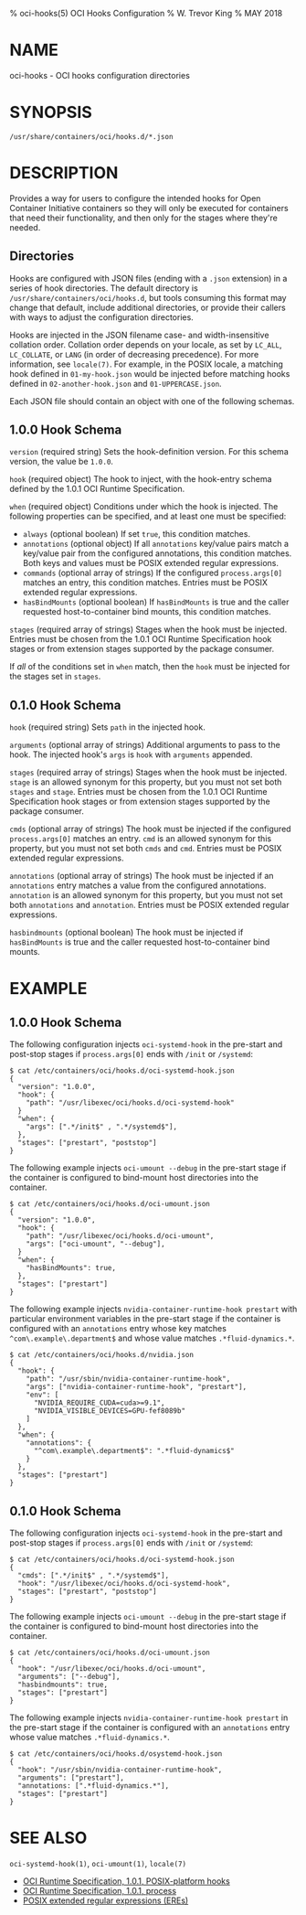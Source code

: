 % oci-hooks(5) OCI Hooks Configuration
% W. Trevor King
% MAY 2018

# NAME

oci-hooks - OCI hooks configuration directories

# SYNOPSIS

`/usr/share/containers/oci/hooks.d/*.json`

# DESCRIPTION

Provides a way for users to configure the intended hooks for Open Container Initiative containers so they will only be executed for containers that need their functionality, and then only for the stages where they're needed.

## Directories

Hooks are configured with JSON files (ending with a `.json` extension) in a series of hook directories.
The default directory is `/usr/share/containers/oci/hooks.d`, but tools consuming this format may change that default, include additional directories, or provide their callers with ways to adjust the configuration directories.

Hooks are injected in the JSON filename case- and width-insensitive collation order.
Collation order depends on your locale, as set by `LC_ALL`, `LC_COLLATE`, or `LANG` (in order of decreasing precedence).
For more information, see `locale(7)`.
For example, in the POSIX locale, a matching hook defined in `01-my-hook.json` would be injected before matching hooks defined in `02-another-hook.json` and `01-UPPERCASE.json`.

Each JSON file should contain an object with one of the following schemas.

## 1.0.0 Hook Schema

`version` (required string)
  Sets the hook-definition version.  For this schema version, the value be `1.0.0`.

`hook` (required object)
  The hook to inject, with the hook-entry schema defined by the 1.0.1 OCI Runtime Specification.

`when` (required object)
  Conditions under which the hook is injected.  The following properties can be specified, and at least one must be specified:

  * `always` (optional boolean)
      If set `true`, this condition matches.
  * `annotations` (optional object)
      If all `annotations` key/value pairs match a key/value pair from the configured annotations, this condition matches.
      Both keys and values must be POSIX extended regular expressions.
  * `commands` (optional array of strings)
      If the configured `process.args[0]` matches an entry, this condition matches.
      Entries must be POSIX extended regular expressions.
  * `hasBindMounts` (optional boolean)
      If `hasBindMounts` is true and the caller requested host-to-container bind mounts, this condition matches.

`stages` (required array of strings)
  Stages when the hook must be injected.  Entries must be chosen from the 1.0.1 OCI Runtime Specification hook stages or from extension stages supported by the package consumer.

If *all* of the conditions set in `when` match, then the `hook` must be injected for the stages set in `stages`.

## 0.1.0 Hook Schema

`hook` (required string)
  Sets `path` in the injected hook.

`arguments` (optional array of strings)
  Additional arguments to pass to the hook.  The injected hook's `args` is `hook` with `arguments` appended.

`stages` (required array of strings)
  Stages when the hook must be injected.  `stage` is an allowed synonym for this property, but you must not set both `stages` and `stage`.  Entries must be chosen from the 1.0.1 OCI Runtime Specification hook stages or from extension stages supported by the package consumer.

`cmds` (optional array of strings)
  The hook must be injected if the configured `process.args[0]` matches an entry.  `cmd` is an allowed synonym for this property, but you must not set both `cmds` and `cmd`.  Entries must be POSIX extended regular expressions.

`annotations` (optional array of strings)
  The hook must be injected if an `annotations` entry matches a value from the configured annotations.  `annotation` is an allowed synonym for this property, but you must not set both `annotations` and `annotation`.  Entries must be POSIX extended regular expressions.

`hasbindmounts` (optional boolean)
  The hook must be injected if `hasBindMounts` is true and the caller requested host-to-container bind mounts.

# EXAMPLE

## 1.0.0 Hook Schema

The following configuration injects `oci-systemd-hook` in the pre-start and post-stop stages if `process.args[0]` ends with `/init` or `/systemd`:

```console
$ cat /etc/containers/oci/hooks.d/oci-systemd-hook.json
{
  "version": "1.0.0",
  "hook": {
    "path": "/usr/libexec/oci/hooks.d/oci-systemd-hook"
  }
  "when": {
    "args": [".*/init$" , ".*/systemd$"],
  },
  "stages": ["prestart", "poststop"]
}
```

The following example injects `oci-umount --debug` in the pre-start stage if the container is configured to bind-mount host directories into the container.

```console
$ cat /etc/containers/oci/hooks.d/oci-umount.json
{
  "version": "1.0.0",
  "hook": {
    "path": "/usr/libexec/oci/hooks.d/oci-umount",
    "args": ["oci-umount", "--debug"],
  }
  "when": {
    "hasBindMounts": true,
  },
  "stages": ["prestart"]
}
```

The following example injects `nvidia-container-runtime-hook prestart` with particular environment variables in the pre-start stage if the container is configured with an `annotations` entry whose key matches `^com\.example\.department$` and whose value matches `.*fluid-dynamics.*`.

```console
$ cat /etc/containers/oci/hooks.d/nvidia.json
{
  "hook": {
    "path": "/usr/sbin/nvidia-container-runtime-hook",
    "args": ["nvidia-container-runtime-hook", "prestart"],
    "env": [
      "NVIDIA_REQUIRE_CUDA=cuda>=9.1",
      "NVIDIA_VISIBLE_DEVICES=GPU-fef8089b"
    ]
  },
  "when": {
    "annotations": {
      "^com\.example\.department$": ".*fluid-dynamics$"
    }
  },
  "stages": ["prestart"]
}
```

## 0.1.0 Hook Schema

The following configuration injects `oci-systemd-hook` in the pre-start and post-stop stages if `process.args[0]` ends with `/init` or `/systemd`:

```console
$ cat /etc/containers/oci/hooks.d/oci-systemd-hook.json
{
  "cmds": [".*/init$" , ".*/systemd$"],
  "hook": "/usr/libexec/oci/hooks.d/oci-systemd-hook",
  "stages": ["prestart", "poststop"]
}
```

The following example injects `oci-umount --debug` in the pre-start stage if the container is configured to bind-mount host directories into the container.

```console
$ cat /etc/containers/oci/hooks.d/oci-umount.json
{
  "hook": "/usr/libexec/oci/hooks.d/oci-umount",
  "arguments": ["--debug"],
  "hasbindmounts": true,
  "stages": ["prestart"]
}
```

The following example injects `nvidia-container-runtime-hook prestart` in the pre-start stage if the container is configured with an `annotations` entry whose value matches `.*fluid-dynamics.*`.

```console
$ cat /etc/containers/oci/hooks.d/osystemd-hook.json
{
  "hook": "/usr/sbin/nvidia-container-runtime-hook",
  "arguments": ["prestart"],
  "annotations: [".*fluid-dynamics.*"],
  "stages": ["prestart"]
}
```

# SEE ALSO

`oci-systemd-hook(1)`, `oci-umount(1)`, `locale(7)`

* [OCI Runtime Specification, 1.0.1, POSIX-platform hooks](https://github.com/opencontainers/runtime-spec/blob/v1.0.1/config.md#posix-platform-hooks)
* [OCI Runtime Specification, 1.0.1, process](https://github.com/opencontainers/runtime-spec/blob/v1.0.1/config.md#process)
* [POSIX extended regular expressions (EREs)](http://pubs.opengroup.org/onlinepubs/9699919799/basedefs/V1_chap09.html#tag_09_04)
